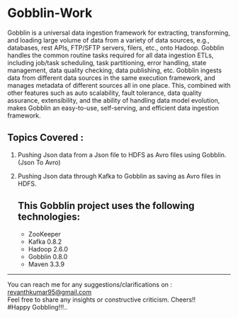 # Gobblin-Work


Gobblin is a universal data ingestion framework for extracting, transforming, and loading large volume of data from a variety of data sources, e.g., databases, rest APIs, FTP/SFTP servers, filers, etc., onto Hadoop. Gobblin handles the common routine tasks required for all data ingestion ETLs, including job/task scheduling, task partitioning, error handling, state management, data quality checking, data publishing, etc. Gobblin ingests data from different data sources in the same execution framework, and manages metadata of different sources all in one place. This, combined with other features such as auto scalability, fault tolerance, data quality assurance, extensibility, and the ability of handling data model evolution, makes Gobblin an easy-to-use, self-serving, and efficient data ingestion framework.

Topics Covered :     
----------------

1. Pushing Json data from a Json file to HDFS as Avro files using Gobblin.(Json To Avro)                              
2. Pushing Json data through Kafka to Gobblin as saving as Avro files in HDFS.       



	This Gobblin project uses the following technologies:
	----------------------------------------------------
    * ZooKeeper    
    * Kafka 0.8.2     
    * Hadoop 2.6.0      
    * Gobblin 0.8.0      
    * Maven 3.3.9        



------------------------------------------------------------------------------------------------------------------------------------     

You can reach me for any suggestions/clarifications on  : revanthkumar95@gmail.com                                              
Feel free to share any insights or constructive criticism. Cheers!!                                                           
#Happy Gobbling!!!..  

